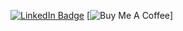 [![LinkedIn Badge](https://img.shields.io/badge/LinkedIn-Profile-informational?style=for-the-badge&logo=linkedin&logoColor=white&color=0D76A8)](https://www.linkedin.com/in/shih-yu-hwang/)
[![Buy Me A Coffee](https://img.shields.io/badge/Coffee?style=for-the-badge&logo=buymeacoffee&logoColor=white&color=0D76A8)]